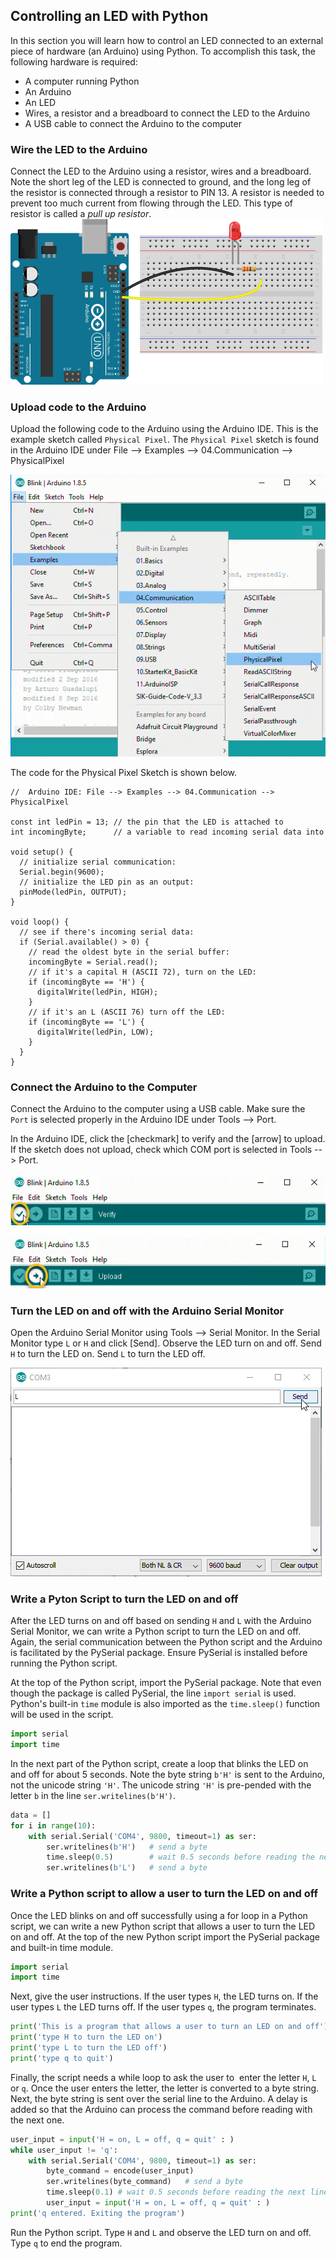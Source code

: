 
## Controlling an LED with Python
In this section you will learn how to control an LED connected to an external piece of hardware (an Arduino) using Python. To accomplish this task, the following hardware is required:

 * A computer running Python
 * An Arduino
 * An LED
 * Wires, a resistor and a breadboard to connect the LED to the Arduino
 * A USB cable to connect the Arduino to the computer
### Wire the LED to the Arduino
Connect the LED to the Arduino using a resistor, wires and a breadboard. Note the short leg of the LED is connected to ground, and the long leg of the resistor is connected through a resistor to PIN 13. A resistor is needed to prevent too much current from flowing through the LED. This type of resistor is called a _pull up resistor_.
![Arduino with LED](images/arduino_LED.png)
### Upload code to the Arduino
Upload the following code to the Arduino using the Arduino IDE. This is the example sketch called ```Physical Pixel```. The ```Physical Pixel``` sketch is found in the Arduino IDE under File --> Examples --> 04.Communication --> PhysicalPixel

![Physical Pixel Example Sketch in the Arduino IDE](images/file-examples-communication-physicalpixel.png)

The code for the Physical Pixel Sketch is shown below.
```text
//  Arduino IDE: File --> Examples --> 04.Communication --> PhysicalPixel

const int ledPin = 13; // the pin that the LED is attached to
int incomingByte;      // a variable to read incoming serial data into

void setup() {
  // initialize serial communication:
  Serial.begin(9600);
  // initialize the LED pin as an output:
  pinMode(ledPin, OUTPUT);
}

void loop() {
  // see if there's incoming serial data:
  if (Serial.available() > 0) {
    // read the oldest byte in the serial buffer:
    incomingByte = Serial.read();
    // if it's a capital H (ASCII 72), turn on the LED:
    if (incomingByte == 'H') {
      digitalWrite(ledPin, HIGH);
    }
    // if it's an L (ASCII 76) turn off the LED:
    if (incomingByte == 'L') {
      digitalWrite(ledPin, LOW);
    }
  }
}
```
### Connect the Arduino to the Computer
Connect the Arduino to the computer using a USB cable. Make sure the ```Port``` is selected properly in the Arduino IDE under Tools --> Port. 

In the Arduino IDE, click the [checkmark] to verify and the [arrow] to upload. If the sketch does not upload, check which COM port is selected in Tools --> Port.

![Arduino IDE Check to Verify](images/Check_to_Verify.png)

![Arduino IDE Arrow to Upload](images/Arrow_to_Upload.png)
### Turn the LED on and off with the Arduino Serial Monitor
Open the Arduino Serial Monitor using Tools --> Serial Monitor. In the Serial Monitor type ```L``` or ```H``` and click [Send]. Observe the LED turn on and off. Send ```H``` to turn the LED on. Send ```L``` to turn the LED off.

![Arduino Serial Monitor](images/serial_monitor_L.png)
### Write a Pyton Script to turn the LED on and off
After the LED turns on and off based on sending ```H``` and ```L``` with the Arduino Serial Monitor, we can write a Python script to turn the LED on and off. Again, the serial communication between the Python script and the Arduino is facilitated by the PySerial package. Ensure PySerial is installed before running the Python script. 

At the top of the Python script, import the PySerial package. Note that even though the package is called PySerial, the line ```import serial``` is used. Python's built-in ```time``` module is also imported as the ```time.sleep()``` function will be used in the script.
```python
import serial
import time
```
In the next part of the Python script, create a loop that blinks the LED on and off for about 5 seconds. Note the byte string ```b'H'``` is sent to the Arduino, not the unicode string ```'H'```. The unicode string ```'H'``` is pre-pended with the letter ```b``` in the line ```ser.writelines(b'H')```.
```python
data = []
for i in range(10):
    with serial.Serial('COM4', 9800, timeout=1) as ser:
        ser.writelines(b'H')   # send a byte
        time.sleep(0.5)        # wait 0.5 seconds before reading the next line
        ser.writelines(b'L')   # send a byte
```     
### Write a Python script to allow a user to turn the LED on and off
Once the LED blinks on and off successfully using a for loop in a Python script, we can write a new Python script that allows a user to turn the LED on and off. At the top of the new Python script import the PySerial package and built-in time module.
```python
import serial
import time
```
Next, give the user instructions. If the user types ```H```, the LED turns on. If the user types ```L``` the LED turns off. If the user types ```q```, the program terminates.
```python
print('This is a program that allows a user to turn an LED on and off')
print('type H to turn the LED on')
print('type L to turn the LED off')
print('type q to quit')
```
Finally, the script needs a while loop to ask the user to  enter the letter ```H```, ```L``` or ```q```. Once the user enters the letter, the letter is converted to a byte string. Next, the byte string is sent over the serial line to the Arduino. A delay is added so that the Arduino can process the command before reading with the next one. 
```python
user_input = input('H = on, L = off, q = quit' : )
while user_input != 'q':
    with serial.Serial('COM4', 9800, timeout=1) as ser:
        byte_command = encode(user_input)
        ser.writelines(byte_command)   # send a byte
        time.sleep(0.1) # wait 0.5 seconds before reading the next line
        user_input = input('H = on, L = off, q = quit' : )
print('q entered. Exiting the program')
```    
        
Run the Python script. Type ```H``` and ```L``` and observe the LED turn on and off. Type ```q``` to end the program.
 

